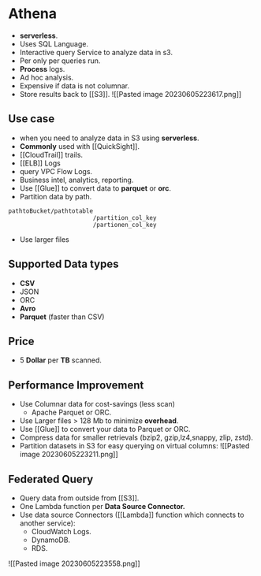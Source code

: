 # Athena
- **serverless**.
- Uses SQL Language.
- Interactive query Service to analyze data in s3.
- Per only per queries run.
- **Process** logs.
- Ad hoc analysis.
- Expensive if data is not columnar.
- Store results back to [[S3]].
![[Pasted image 20230605223617.png]]

## Use case
- when you need to analyze data in S3 using **serverless**.
- **Commonly** used with [[QuickSight]].
- [[CloudTrail]] trails.
- [[ELB]] Logs
- query VPC Flow Logs.
- Business intel, analytics, reporting.
- Use [[Glue]] to convert data to **parquet** or **orc**.
- Partition data by path.
```
pathtoBucket/pathtotable
                        /partition_col_key
                        /partionen_col_key
```
- Use larger files

## Supported Data types
- **CSV**
- JSON
- ORC
- **Avro**
- **Parquet** (faster than CSV)

## Price
- 5 **Dollar** per **TB** scanned.

## Performance Improvement
- Use Columnar data for cost-savings (less scan)
	- Apache Parquet or ORC.
- Use Larger files > 128 Mb to minimize **overhead**.
- Use [[Glue]] to convert your data to Parquet or ORC.
- Compress data for smaller retrievals (bzip2, gzip,lz4,snappy, zlip, zstd).
- Partition datasets in S3 for easy querying on virtual columns:
	![[Pasted image 20230605223211.png]]

## Federated Query
- Query data from outside from [[S3]].
- One Lambda function per **Data Source Connector.**
- Use data source Connectors ([[Lambda]] function which connects to another service):
	- CloudWatch Logs.
	- DynamoDB.
	- RDS.

![[Pasted image 20230605223558.png]]